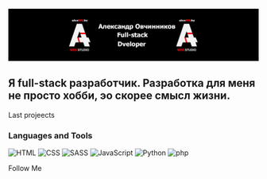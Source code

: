 [![Header](https://github.com/Germesych/Germesych/blob/main/assets/header.jpg)](https://alexws.by/)

## Я full-stack разработчик. Разработка для меня не просто хобби, эо скорее смысл жизни.

Last projeects

### Languages and Tools

![HTML](https://img.shields.io/badge/-html-grey?style=for-the-badge&logo=html)
![CSS](https://img.shields.io/badge/-css-grey?style=for-the-badge&logo=css)
![SASS](https://img.shields.io/badge/-SASS-grey?style=for-the-badge&logo=SASS)
![JavaScript](https://img.shields.io/badge/-JavaScript-grey?style=for-the-badge&logo=JavaScript)
![Python](https://img.shields.io/badge/-Python-grey?style=for-the-badge&logo=Python)
![php](https://img.shields.io/badge/-php-grey?style=for-the-badge&logo=php)

Follow Me
